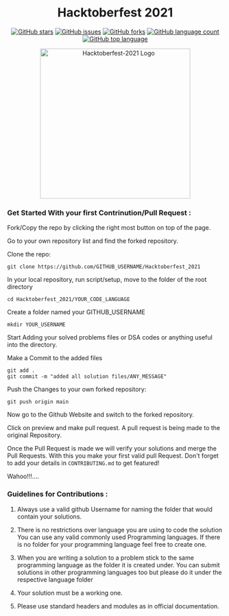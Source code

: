 <h1 align="center">Hacktoberfest 2021</h1>
<p align="center">
    <a href="https://github.com/digitalocean/hacktoberfest/stargazers"><img alt="GitHub stars" src="https://img.shields.io/github/stars/AkshayNachappa/Hacktoberfest_2021"></a>
    <a href="https://github.com/digitalocean/hacktoberfest/issues"><img alt="GitHub issues" src="https://img.shields.io/github/issues/AkshayNachappa/Hacktoberfest_2021"></a>
    <a href="https://github.com/digitalocean/hacktoberfest/network"><img alt="GitHub forks" src="https://img.shields.io/github/forks/AkshayNachappa/Hacktoberfest_2021"></a>
    <a href="#"><img alt="GitHub language count" src="https://img.shields.io/github/languages/count/AkshayNachappa/Hacktoberfest_2021"></a>
    <a href="https://github.com/digitalocean/hacktoberfest/search?l=ruby"><img alt="GitHub top language"src="https://img.shields.io/github/languages/top/AkshayNachappa/Hacktoberfest_2021"></a>
    <br>
    
</p>
<p align="center">
    <img src="https://hacktoberfest.digitalocean.com/_nuxt/img/logo-hacktoberfest-full.f42e3b1.svg" alt="Hacktoberfest-2021 Logo" width="350">
</p>

### Get Started With your first Contrinution/Pull Request :


Fork/Copy the repo by clicking the right most button on top of the page.

Go to your own repository list and find the forked repository.

Clone the repo:

```
git clone https://github.com/GITHUB_USERNAME/Hacktoberfest_2021
```

In your local repository, run script/setup, move to the folder of the root directory

```
cd Hacktoberfest_2021/YOUR_CODE_LANGUAGE 
```

Create a folder named your GITHUB_USERNAME
```
mkdir YOUR_USERNAME
```

Start Adding your solved problems files or DSA codes or anything useful into the directory.

Make a Commit to the added files

```
git add .
git commit -m "added all solution files/ANY_MESSAGE"
```

Push the Changes to your own forked repository:

```
git push origin main
```

Now go to the Github Website and switch to the forked repository.

Click on preview and make pull request. A pull request is being made to the original Repository.

Once the Pull Request is made we will verify your solutions and merge the Pull Requests. With this you make your first valid pull Request. Don't forget to add your details in <code>CONTRIBUTING.md</code> to get featured!

Wahoo!!!....

### Guidelines for Contributions :

1. Always use a valid github Username for naming the folder that would contain your solutions.

2. There is no restrictions over language you are using to code the solution You can use any valid commonly used Programming languages. If there is no folder for your programming language feel free to create one.

3. When you are writing a solution to a problem stick to the same programming language as the folder it is created under. You can submit solutions in other programming languages too but please do it under the respective language folder

4. Your solution must be a working one.

5. Please use standard headers and modules as in official documentation.
 
